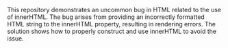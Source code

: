 This repository demonstrates an uncommon bug in HTML related to the use of innerHTML. The bug arises from providing an incorrectly formatted HTML string to the innerHTML property, resulting in rendering errors. The solution shows how to properly construct and use innerHTML to avoid the issue.